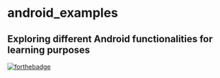 # android_examples
Exploring different Android functionalities for learning purposes
------
[![forthebadge](https://forthebadge.com/images/badges/built-for-android.svg)](https://forthebadge.com)
